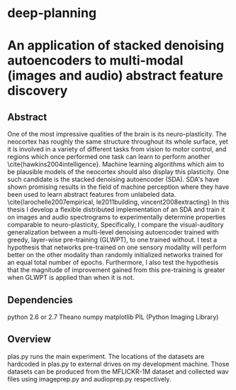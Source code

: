 deep-planning
=============

# An application of stacked denoising autoencoders to multi-modal (images and audio) abstract feature discovery

## Abstract
One of the most impressive qualities of the brain is its neuro-plasticity. The neocortex has roughly the same structure throughout its whole surface, yet it is involved in a variety of different tasks from vision to motor control, and regions which once performed one task can learn to perform another \cite{hawkins2004intelligence}. Machine learning algorithms which aim to be plausible models of the neocortex should also display this plasticity. One such candidate is the stacked denoising autoencoder (SDA). SDA's have shown promising results in the field of machine perception where they have been used to learn abstract features from unlabeled data. \cite{larochelle2007empirical, le2011building, vincent2008extracting} In this thesis I develop a flexible distributed implementation of an SDA and train it on images and audio spectrograms to experimentally determine properties comparable to neuro-plasticity, Specifically, I compare the visual-auditory generalization between a multi-level denoising autoencoder trained with greedy, layer-wise pre-training (GLWPT), to one trained without. I test a hypothesis that networks pre-trained on one sensory modality will perform better on the other modality than randomly initialized networks trained for an equal total number of epochs. Furthermore, I also test the hypothesis that the magnitude of improvement gained from this pre-training is greater when GLWPT is applied than when it is not.



## Dependencies
python 2.6 or 2.7
Theano 
numpy
matplotlib
PIL (Python Imaging Library)

## Overview

plas.py runs the main experiment. The locations of the datasets are hardcoded in plas.py to external drives on my development machine. Those datasets can be produced from the MFLICKR-1M dataset and collected wav files using imageprep.py and audioprep.py respectively.
